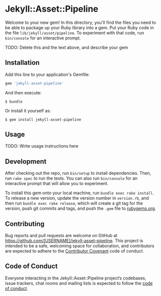 # Jekyll::Asset::Pipeline

Welcome to your new gem! In this directory, you'll find the files you need to be able to package up your Ruby library into a gem. Put your Ruby code in the file `lib/jekyll/asset/pipeline`. To experiment with that code, run `bin/console` for an interactive prompt.

TODO: Delete this and the text above, and describe your gem

## Installation

Add this line to your application's Gemfile:

```ruby
gem 'jekyll-asset-pipeline'
```

And then execute:

    $ bundle

Or install it yourself as:

    $ gem install jekyll-asset-pipeline

## Usage

TODO: Write usage instructions here

## Development

After checking out the repo, run `bin/setup` to install dependencies. Then, run `rake spec` to run the tests. You can also run `bin/console` for an interactive prompt that will allow you to experiment.

To install this gem onto your local machine, run `bundle exec rake install`. To release a new version, update the version number in `version.rb`, and then run `bundle exec rake release`, which will create a git tag for the version, push git commits and tags, and push the `.gem` file to [rubygems.org](https://rubygems.org).

## Contributing

Bug reports and pull requests are welcome on GitHub at https://github.com/[USERNAME]/jekyll-asset-pipeline. This project is intended to be a safe, welcoming space for collaboration, and contributors are expected to adhere to the [Contributor Covenant](http://contributor-covenant.org) code of conduct.

## Code of Conduct

Everyone interacting in the Jekyll::Asset::Pipeline project’s codebases, issue trackers, chat rooms and mailing lists is expected to follow the [code of conduct](https://github.com/[USERNAME]/jekyll-asset-pipeline/blob/master/CODE_OF_CONDUCT.md).

